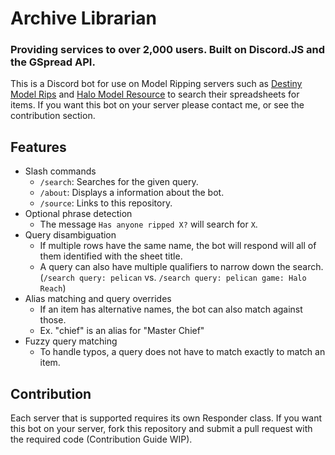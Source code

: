 # Archive Librarian
### Providing services to over 2,000 users. Built on Discord.JS and the GSpread API.
This is a Discord bot for use on Model Ripping servers such as [Destiny Model Rips](https://discord.gg/jm3CZRAkjm) and [Halo Model Resource](https://discord.gg/DGHF6dy) to search their spreadsheets for items. If you want this bot on your server please contact me, or see the contribution section.

## Features
* Slash commands
  * `/search`: Searches for the given query.
  * `/about`: Displays a information about the bot.
  * `/source`: Links to this repository.
* Optional phrase detection
  * The message `Has anyone ripped X?` will search for `X`.
* Query disambiguation 
  * If multiple rows have the same name, the bot will respond will all of them identified with the sheet title.
  * A query can also have multiple qualifiers to narrow down the search. (`/search query: pelican` vs. `/search query: pelican game: Halo Reach`)
* Alias matching and query overrides
  * If an item has alternative names, the bot can also match against those.
  * Ex. "chief" is an alias for "Master Chief"
* Fuzzy query matching
  * To handle typos, a query does not have to match exactly to match an item.


## Contribution
Each server that is supported requires its own Responder class. If you want this bot on your server, fork this repository and submit a pull request with the required code (Contribution Guide WIP).
